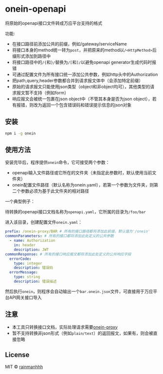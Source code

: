 
# onein-openapi

将原始的openapi接口文件转成万应平台支持的格式

功能:

- 在接口路径前添加公共的前缀，例如/gateway/serviceName
- 将接口本身的method统一转为`post`，并把原来的method以`/<HttpMethod>`后缀形式添加到路径中
- 将接口路径中的`/{`和`}/`替换为`/[`和`]/`以避免openapi generator生成代码时报错
- 可通过配置文件为所有接口统一添加公共参数，例如http头中的Authorization 
- 把path,query,header参数都合并到请求报文体中（会添加特定前缀）
- 原始的请求报文只能使用json类型（object和非object均可），其他类型的请求报文暂不支持（例如form）
- 响应报文会被统一包裹在json object中（不管其本身是否为json object），若有报错，则改为返回一个包含错误码和错误提示信息的json对象

## 安装

```bash
npm i -g onein
```

## 使用方法
安装完毕后，程序提供`onein`命令，它可接受两个参数： 
- openapi输入文件路径或它所在的文件夹（未指定此参数时，默认使用当前文件夹）
- onein配置文件路径（默认名称为onein.yaml），若第一个参数为文件夹，则第二个参数必须为基于此文件夹的相对路径

一个典型例子：

待转换的openapi接口文档名称为`openapi.yaml`，它所属的目录为`/foo/bar`

进入该目录，创建配置文件`onein.yaml`：
```yaml
prefix: /onein-proxy/BAR # 所有的接口路径都将添加此前缀，默认值为'/onein'
commonParameters: # 所有的接口都将添加此处定义的公共参数
  - name: Authorization
    in: header
    description: JWT
commonResponse: # 所有的接口响应报文都将添加此处定义的公共响应字段
  errorCode: 
    type: integer
    description: 错误码
  errorMessage: 
    type: string
    description: 错误描述
```

然后执行`onein`，则程序会自动输出一个`bar.onein.json`文件，可直接用于万应平台API网关接口导入


## 注意
- 本工具只转换接口文档，实际处理请求需要[onein-proxy](https://github.com/rainmanhhh/onein-proxy)
- 暂不支持转换非json形式（例如`plain/text`）的返回报文，如果有，则会被直接忽略

## License

MIT &copy; [rainmanhhh](https://github.com/rainmanhhh)
